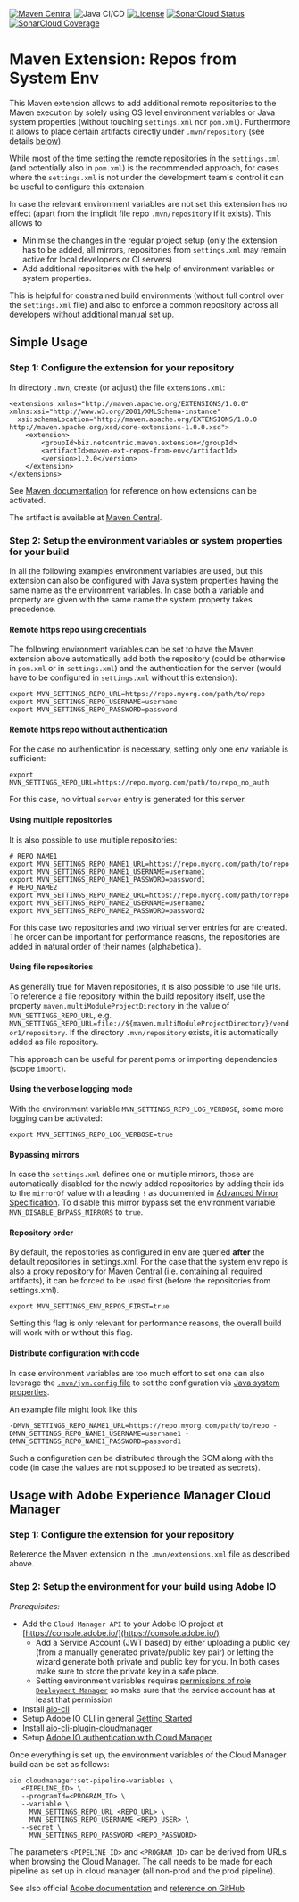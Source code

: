 [![Maven Central](https://maven-badges.herokuapp.com/maven-central/biz.netcentric.maven.extension/maven-ext-repos-from-env/badge.svg)](https://maven-badges.herokuapp.com/maven-central/biz.netcentric.maven.extension/maven-ext-repos-from-env)
![Java CI/CD](https://github.com/Netcentric/maven-ext-repos-from-env/workflows/Java%20CI/CD/badge.svg)
[![License](https://img.shields.io/badge/License-EPL%202.0-red.svg)](https://www.eclipse.org/legal/epl-v20.html) [![SonarCloud Status](https://sonarcloud.io/api/project_badges/measure?project=Netcentric_maven-ext-repos-from-env&metric=alert_status)](https://sonarcloud.io/dashboard?id=Netcentric_maven-ext-repos-from-env)
[![SonarCloud Coverage](https://sonarcloud.io/api/project_badges/measure?project=Netcentric_maven-ext-repos-from-env&metric=coverage)](https://sonarcloud.io/component_measures/metric/coverage/list?id=Netcentric_maven-ext-repos-from-env)

# Maven Extension: Repos from System Env

This Maven extension allows to add additional remote repositories to the Maven execution by solely using OS level environment variables or Java system properties (without touching `settings.xml` nor `pom.xml`). Furthermore it allows to place certain artifacts directly under `.mvn/repository` (see details [below](#using-file-repositories)).

While most of the time setting the remote repositories in the `settings.xml` (and potentially also in `pom.xml`) is the recommended approach, for cases where the `settings.xml` is not under the development team's control it can be useful to configure this extension. 

In case the relevant environment variables are not set this extension has no effect (apart from the implicit file repo `.mvn/repository` if it exists). This allows to 

* Minimise the changes in the regular project setup (only the extension has to be added, all mirrors, repositories from `settings.xml` may remain active for local developers or CI servers)
* Add additional repositories with the help of environment variables or system properties. 

This is helpful for constrained build environments (without full control over the `settings.xml` file) and also to enforce a common repository across all developers without additional manual set up.

## Simple Usage

### Step 1: Configure the extension for your repository

In directory `.mvn`, create (or adjust) the file `extensions.xml`:

```
<extensions xmlns="http://maven.apache.org/EXTENSIONS/1.0.0" xmlns:xsi="http://www.w3.org/2001/XMLSchema-instance"
  xsi:schemaLocation="http://maven.apache.org/EXTENSIONS/1.0.0 http://maven.apache.org/xsd/core-extensions-1.0.0.xsd">
    <extension>
        <groupId>biz.netcentric.maven.extension</groupId>
        <artifactId>maven-ext-repos-from-env</artifactId>
        <version>1.2.0</version>
    </extension>
</extensions>

```
See [Maven documentation](https://maven.apache.org/configure.html#mvn-extensions-xml-file) for reference on how extensions can be activated.

The artifact is available at [Maven Central](https://search.maven.org/search?q=g:biz.netcentric.maven.extension%20AND%20a:maven-ext-repos-from-env).

### Step 2: Setup the environment variables or system properties for your build

In all the following examples environment variables are used, but this extension can also be configured with Java system properties having the same name as the environment variables. In case both a variable and property are given with the same name the system property takes precedence.

#### Remote https repo using credentials

The following environment variables can be set to have the Maven extension above automatically add both the repository (could be otherwise in `pom.xml` or in `settings.xml`) and the authentication for the server (would have to be configured in `settings.xml` without this extension):

```
export MVN_SETTINGS_REPO_URL=https://repo.myorg.com/path/to/repo
export MVN_SETTINGS_REPO_USERNAME=username
export MVN_SETTINGS_REPO_PASSWORD=password
```

#### Remote https repo without authentication

For the case no authentication is necessary, setting only one env variable is sufficient:

```
export MVN_SETTINGS_REPO_URL=https://repo.myorg.com/path/to/repo_no_auth
```

For this case, no virtual `server` entry is generated for this server.

#### Using multiple repositories

It is also possible to use multiple repositories:

```
# REPO_NAME1
export MVN_SETTINGS_REPO_NAME1_URL=https://repo.myorg.com/path/to/repo
export MVN_SETTINGS_REPO_NAME1_USERNAME=username1
export MVN_SETTINGS_REPO_NAME1_PASSWORD=password1
# REPO_NAME2
export MVN_SETTINGS_REPO_NAME2_URL=https://repo.myorg.com/path/to/repo
export MVN_SETTINGS_REPO_NAME2_USERNAME=username2
export MVN_SETTINGS_REPO_NAME2_PASSWORD=password2
```

For this case two repositories and two virtual server entries for are created. The order can be important for performance reasons, the repositories are added in natural order of their names (alphabetical). 

#### Using file repositories

As generally true for Maven repositories, it is also possible to use file urls. To reference a file repository within the build repository itself, use the property `maven.multiModuleProjectDirectory` in the value of `MVN_SETTINGS_REPO_URL`, e.g. `MVN_SETTINGS_REPO_URL=file://${maven.multiModuleProjectDirectory}/vendor1/repository`. If the directory `.mvn/repository` exists, it is automatically added as file repository.

This approach can be useful for parent poms or importing dependencies (scope `import`).

#### Using the verbose logging mode

With the environment variable `MVN_SETTINGS_REPO_LOG_VERBOSE`, some more logging can be activated:

```
export MVN_SETTINGS_REPO_LOG_VERBOSE=true
```

#### Bypassing mirrors

In case the `settings.xml` defines one or multiple mirrors, those are automatically disabled for the newly added repositories by adding their ids to the `mirrorOf` value with a leading `!` as documented in [Advanced Mirror Specification](https://maven.apache.org/guides/mini/guide-mirror-settings.html#advanced-mirror-specification). To disable this mirror bypass set the environment variable `MVN_DISABLE_BYPASS_MIRRORS` to `true`.

#### Repository order

By default, the repositories as configured in env are queried **after** the default repositories in settings.xml. For the case that the system env repo is also a proxy repository for Maven Central (i.e. containing all required artifacts), it can be forced to be used first (before the repositories from settings.xml).

```
export MVN_SETTINGS_ENV_REPOS_FIRST=true
```

Setting this flag is only relevant for performance reasons, the overall build will work with or without this flag.

#### Distribute configuration with code

In case environment variables are too much effort to set one can also leverage the [`.mvn/jvm.config` file](https://maven.apache.org/configure.html#mvn-jvm-config-file) to set the configuration via [Java system properties](https://docs.oracle.com/javase/tutorial/essential/environment/sysprop.html).

An example file might look like this

```
-DMVN_SETTINGS_REPO_NAME1_URL=https://repo.myorg.com/path/to/repo -DMVN_SETTINGS_REPO_NAME1_USERNAME=username1 -DMVN_SETTINGS_REPO_NAME1_PASSWORD=password1
```

Such a configuration can be distributed through the SCM along with the code (in case the values are not supposed to be treated as secrets).

## Usage with Adobe Experience Manager Cloud Manager

### Step 1: Configure the extension for your repository

Reference the Maven extension in the `.mvn/extensions.xml` file as described above.

### Step 2: Setup the environment for your build using Adobe IO

*Prerequisites:*

* Add the `Cloud Manager API` to your Adobe IO project at [https://console.adobe.io/](https://console.adobe.io/)
  * Add a Service Account (JWT based) by either uploading a public key (from a manually generated private/public key pair) or letting the wizard generate both private and public key for you. In both cases make sure to store the private key in a safe place.
  * Setting environment variables requires [permissions of role `Deployment Manager`](https://www.adobe.io/apis/experiencecloud/cloud-manager/docs.html#!AdobeDocs/cloudmanager-api-docs/master/permissions.md) so make sure that the service account has at least that permission
* Install [aio-cli](https://github.com/adobe/aio-cli/blob/master/README.md#usage)
* Setup Adobe IO CLI in general [Getting Started](https://www.adobe.io/apis/experienceplatform/project-firefly/docs.html#!AdobeDocs/project-firefly/master/getting_started/setup.md)
* Install [aio-cli-plugin-cloudmanager](https://github.com/adobe/aio-cli-plugin-cloudmanager#installation)
* Setup [Adobe IO authentication with Cloud Manager](https://github.com/adobe/aio-cli-plugin-cloudmanager#authentication)

Once everything is set up, the environment variables of the Cloud Manager build can be set as follows:

```
aio cloudmanager:set-pipeline-variables \
   <PIPELINE_ID> \
   --programId=<PROGRAM_ID> \
   --variable \
     MVN_SETTINGS_REPO_URL <REPO_URL> \
     MVN_SETTINGS_REPO_USERNAME <REPO_USER> \
   --secret \
     MVN_SETTINGS_REPO_PASSWORD <REPO_PASSWORD>  
```

The parameters `<PIPELINE_ID>` and `<PROGRAM_ID>` can be derived from URLs when browsing the Cloud Manager. The call needs to be made for each pipeline as set up in cloud manager (all non-prod and the prod pipeline).

See also official [Adobe documentation](https://docs.adobe.com/content/help/en/experience-manager-cloud-service/onboarding/getting-access/creating-aem-application-project.html#pipeline-variables) and [reference on GitHub](https://github.com/adobe/aio-cli-plugin-cloudmanager#aio-cloudmanagerset-pipeline-variables-pipelineid)
